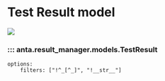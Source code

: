 <!--
  ~ Copyright (c) 2023-2024 Arista Networks, Inc.
  ~ Use of this source code is governed by the Apache License 2.0
  ~ that can be found in the LICENSE file.
  -->

# Test Result model

![](../imgs/uml/anta.result_manager.models.TestResult.jpeg)

### ::: anta.result_manager.models.TestResult
    options:
        filters: ["!^_[^_]", "!__str__"]
